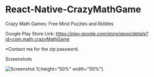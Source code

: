 # React-Native-CrazyMathGame
Crazy Math Games: Free Mind Puzzles and Riddles

Google Play Store Link:
https://play.google.com/store/apps/details?id=com.math.crazyMathGame

*Contact me for the zip password.

Screenshots

![Screenshot 1](https://github.com/thgeorge-se/React-Native-CrazyMathGame/blob/master/Screenshots/Screenshot%201.png){:height="50%" width="50%"}
